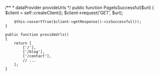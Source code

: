  /**
     * dataProvider provideUrls
     */
    public function PageIsSuccessful($url)
    {
        $client = self::createClient();
        $client->request('GET', $url);

        $this->assertTrue($client->getResponse()->isSuccessful());
    }

    public function provideUrls()
    {
        return [
            ['/'],
            ['/blog'],
            ['/contact'],
            // ...
        ];
    }